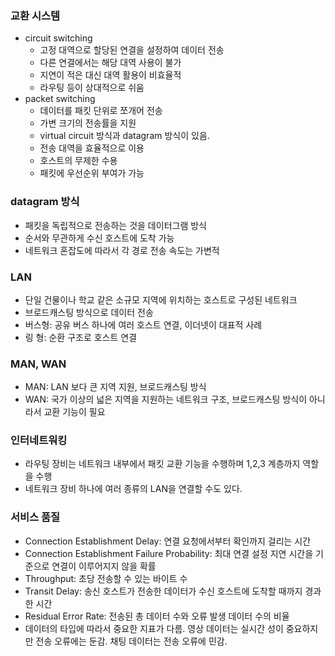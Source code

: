 ### 교환 시스템
- circuit switching
    - 고정 대역으로 할당된 연결을 설정하여 데이터 전송
    - 다른 연결에서는 해당 대역 사용이 불가
    - 지연이 적은 대신 대역 활용이 비효율적
    - 라우팅 등이 상대적으로 쉬움
- packet switching
    - 데이터를 패킷 단위로 쪼개어 전송
    - 가변 크기의 전송률을 지원
    - virtual circuit 방식과 datagram 방식이 있음.
    - 전송 대역을 효율적으로 이용
    - 호스트의 무제한 수용
    - 패킷에 우선순위 부여가 가능

### datagram 방식
- 패킷을 독립적으로 전송하는 것을 데이터그램 방식
- 순서와 무관하게 수신 호스트에 도착 가능
- 네트워크 혼잡도에 따라서 각 경로 전송 속도는 가변적

### LAN
- 단일 건물이나 학교 같은 소규모 지역에 위치하는 호스트로 구성된 네트워크
- 브로드캐스팅 방식으로 데이터 전송
- 버스형: 공유 버스 하나에 여러 호스트 연결, 이더넷이 대표적 사례
- 링 형: 순환 구조로 호스트 연결

### MAN, WAN
- MAN: LAN 보다 큰 지역 지원, 브로드캐스팅 방식
- WAN: 국가 이상의 넓은 지역을 지원하는 네트워크 구조, 브로드캐스팅 방식이 아니라서 교환 기능이 필요

### 인터네트워킹
- 라우팅 장비는 네트워크 내부에서 패킷 교환 기능을 수행하며 1,2,3 계층까지 역할을 수행
- 네트워크 장비 하나에 여러 종류의 LAN을 연결할 수도 있다.

### 서비스 품질
- Connection Establishment Delay: 연결 요청에서부터 확인까지 걸리는 시간
- Connection Establishment Failure Probability: 최대 연결 설정 지연 시간을 기준으로 연결이 이루어지지 않을 확률
- Throughput: 초당 전송할 수 있는 바이트 수
- Transit Delay: 송신 호스트가 전송한 데이터가 수신 호스트에 도착할 때까지 경과한 시간
- Residual Error Rate:  전송된 총 데이터 수와 오류 발생 데이터 수의 비율
- 데이터의 타입에 따라서 중요한 지표가 다름. 영상 데이터는 실시간 성이 중요하지만 전송 오류에는 둔감. 채팅 데이터는 전송 오류에 민감.

